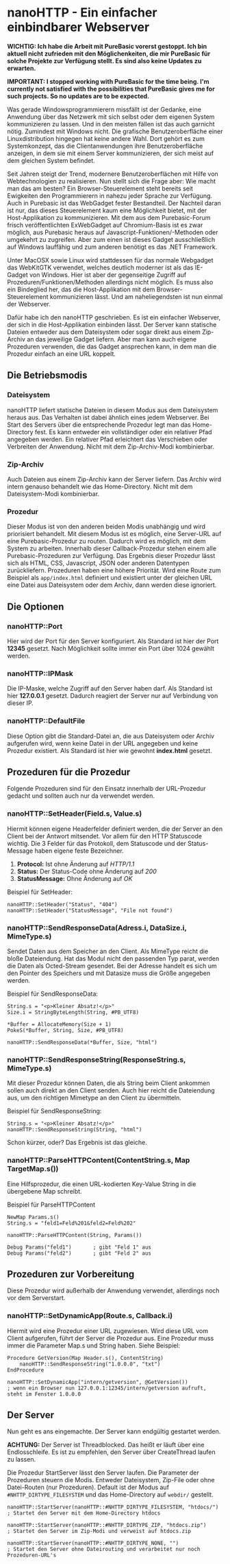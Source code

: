 # nanoHTTP - Ein einfacher einbindbarer Webserver

**WICHTIG: Ich habe die Arbeit mit PureBasic vorerst gestoppt. Ich bin aktuell nicht zufrieden mit den Möglichenkeiten, die mir PureBasic für solche Projekte zur Verfügung stellt. Es sind also keine Updates zu erwarten.**

**IMPORTANT: I stopped working with PureBasic for the time being. I'm currently not satisfied with the possibilities that PureBasic gives me for such projects. So no updates are to be expected.**

Was gerade Windowsprogrammierern missfällt ist der Gedanke, eine Anwendung über das Netzwerk mit sich selbst oder dem eigenen System kommunizieren zu lassen. Und in den meisten fällen ist das auch garnicht nötig. Zumindest mit Windows nicht. Die grafische Benutzeroberfläche einer Linuxdistribution hingegen hat keine andere Wahl. Dort gehört es zum Systemkonzept, das die Clientanwendungen ihre Benutzeroberfläche anzeigen, in dem sie mit einem Server kommunizieren, der sich meist auf dem gleichen System befindet.

Seit Jahren steigt der Trend, modernere Benutzeroberflächen mit Hilfe von Webtechnologien zu realisieren. Nun stellt sich die Frage aber: Wie macht man das am besten? Ein Browser-Steuerelement steht bereits seit Ewigkeiten den Programmierern in nahezu jeder Sprache zur Verfügung. Auch in Purebasic ist das WebGadget fester Bestandteil. Der Nachteil daran ist nur, das dieses Steuerelement kaum eine Möglichkeit bietet, mit der Host-Applikation zu kommunizieren. Mit dem aus dem Purebasic-Forum frisch veröffentlichten ExWebGadget auf Chromium-Basis ist es zwar möglich, aus Purebasic heraus auf Javascript-Funktionen/-Methoden oder umgekehrt zu zugreifen. Aber zum einen ist dieses Gadget ausschließlich auf Windows lauffähig und zum anderen benötigt es das .NET Framework.

Unter MacOSX sowie Linux wird stattdessen für das normale Webgadget das WebKitGTK verwendet, welches deutlich moderner ist als das IE-Gadget von Windows. Hier ist aber der gegenseitige Zugriff auf Prozeduren/Funktionen/Methoden allerdings nicht möglich. Es muss also ein Bindeglied her, das die Host-Applikation mit dem Browser-Steuerelement kommunizieren lässt. Und am naheliegendsten ist nun einmal der Webserver.

Dafür habe ich den nanoHTTP geschrieben. Es ist ein einfacher Webserver, der sich in die Host-Applikation einbinden lässt. Der Server kann statische Dateien entweder aus dem Dateisystem oder sogar direkt aus einem Zip-Archiv an das jeweilige Gadget liefern. Aber man kann auch eigene Prozeduren verwenden, die das Gadget ansprechen kann, in dem man die Prozedur einfach an eine URL koppelt.

## Die Betriebsmodis

### Dateisystem

nanoHTTP liefert statische Dateien in diesem Modus aus dem Dateisystem heraus aus. Das Verhalten ist dabei ähnlich eines jedem Webserver. Bei Start des Servers über die entsprechende Prozedur legt man das Home-Directory fest. Es kann entweder ein vollständiger oder ein relativer Pfad angegeben werden. Ein relativer Pfad erleichtert das Verschieben oder Verbreiten der Anwendung. Nicht mit dem Zip-Archiv-Modi kombinierbar.

### Zip-Archiv

Auch Dateien aus einem Zip-Archiv kann der Server liefern. Das Archiv wird intern genauso behandelt wie das Home-Directory. Nicht mit dem Dateisystem-Modi kombinierbar.

### Prozedur

Dieser Modus ist von den anderen beiden Modis unabhängig und wird priorisiert behandelt. Mit diesem Modus ist es möglich, eine Server-URL auf eine Purebasic-Prozedur zu routen. Dadurch wird es möglich, mit dem System zu arbeiten. Innerhalb dieser Callback-Prozedur stehen einem alle Purebasic-Prozeduren zur Verfügung. Das Ergebnis dieser Prozedur lässt sich als HTML, CSS, Javascript, JSON oder anderen Datentypen zurückliefern. Prozeduren haben eine höhere Priorität. Wird eine Route zum Beispiel als `app/index.html` definiert und existiert unter der gleichen URL eine Datei aus Dateisystem oder dem Archiv, dann werden diese ignoriert.

## Die Optionen

### nanoHTTP::Port

Hier wird der Port für den Server konfiguriert. Als Standard ist hier der Port **12345** gesetzt. Nach Möglichkeit sollte immer ein Port über 1024 gewählt werden.

### nanoHTTP::IPMask

Die IP-Maske, welche Zugriff auf den Server haben darf. Als Standard ist hier **127.0.0.1** gesetzt. Dadurch reagiert der Server nur auf Verbindung von dieser IP.

### nanoHTTP::DefaultFile

Diese Option gibt die Standard-Datei an, die aus Dateisystem oder Archiv aufgerufen wird, wenn keine Datei in der URL angegeben und keine Prozedur existiert. Als Standard ist hier wie gewohnt **index.html** gesetzt.

## Prozeduren für die Prozedur

Folgende Prozeduren sind für den Einsatz innerhalb der URL-Prozedur gedacht und sollten auch nur da verwendet werden.

### nanoHTTP::SetHeader(Field.s, Value.s)

Hiermit können eigene Headerfelder definiert werden, die der Server an den Client bei der Antwort mitsendet. Vor allem für den HTTP Statuscode wichtig. Die 3 Felder für das Protokoll, dem Statuscode und der Status-Message haben eigene feste Bezeichner.

1. **Protocol:** Ist ohne Änderung auf *HTTP/1.1*
2. **Status:** Der Status-Code ohne Änderung auf *200*
3. **StatusMessage:** Ohne Änderung auf *OK*

Beispiel für SetHeader:

```basic
nanoHTTP::SetHeader("Status", "404")
nanoHTTP::SetHeader("StatusMessage", "File not found")
```

### nanoHTTP::SendResponseData(Adress.i, DataSize.i, MimeType.s)

Sendet Daten aus dem Speicher an den Client. Als MimeType reicht die bloße Dateiendung. Hat das Modul nicht den passenden Typ parat, werden die Daten als Octed-Stream gesendet. Bei der Adresse handelt es sich um den Pointer des Speichers und mit Datasize muss die Größe angegeben werden.

Beispiel für SendResponseData:

```basic
String.s = "<p>Kleiner Absatz!</p>"
Size.i = StringByteLength(String, #PB_UTF8)

*Buffer = AllocateMemory(Size + 1)
PokeS(*Buffer, String, Size, #PB_UTF8)

nanoHTTP::SendResponseData(*Buffer, Size, "html")
```

### nanoHTTP::SendResponseString(ResponseString.s, MimeType.s)

Mit dieser Prozedur können Daten, die als String beim Client ankommen sollen auch direkt an den Client senden. Auch hier reicht die Dateiendung aus, um den richtigen Mimetype an den Client zu übermitteln.

Beispiel für SendResponseString:

```basic
String.s = "<p>Kleiner Absatz!</p>"
nanoHTTP::SendResponseString(String, "html")
```

Schon kürzer, oder? Das Ergebnis ist das gleiche.

### nanoHTTP::ParseHTTPContent(ContentString.s, Map TargetMap.s())

Eine Hilfsprozedur, die einen URL-kodierten Key-Value String in die übergebene Map schreibt.

Beispiel für ParseHTTPContent

```basic
NewMap Params.s()
String.s = "feld1=Feld%201&feld2=Feld%202"

nanoHTTP::ParseHTTPContent(String, Params())

Debug Params("feld1")		; gibt "Feld 1" aus
Debug Params("feld2")		; gibt "Feld 2" aus
```

## Prozeduren zur Vorbereitung

Diese Prozedur wird außerhalb der Anwendung verwendet, allerdings noch vor dem Serverstart.

### nanoHTTP::SetDynamicApp(Route.s, Callback.i)

Hiermit wird eine Prozedur einer URL zugewiesen. Wird diese URL vom Client aufgerufen, führt der Server die Prozedur aus. Eine Prozedur muss immer die Parameter Map.s und String haben. Siehe Beispiel:

```basic
Procedure GetVersion(Map Header.s(), ContentString)
	nanoHTTP::SendResponseString("1.0.0.0", "txt")
EndProcedure

nanoHTTP::SetDynamicApp("intern/getversion", @GetVersion())
; wenn ein Browser nun 127.0.0.1:12345/intern/getversion aufruft, steht im Fenster 1.0.0.0
```

## Der Server

Nun geht es ans eingemachte. Der Server kann endgültig gestartet werden.

**ACHTUNG:** Der Server ist Threadblocked. Das heißt er läuft über eine Endlosschleife. Es ist zu empfehlen, den Server über CreateThread laufen zu lassen.

Die Prozedur StartServer lässt den Server laufen. Die Parameter der Prozeduren steuern die Modis. Entweder Dateisystem, Zip-File oder ohne Datei-Routen (nur Prozeduren). Default ist der Modus auf `#NHTTP_DIRTYPE_FILESYSTEM` und das Home-Directory auf `webdir/` gestellt.

```
nanoHTTP::StartServer(nanoHTTP::#NHTTP_DIRTYPE_FILESYSTEM, "htdocs/")
; Startet den Server mit dem Home-Directory htdocs

nanoHTTP::StartServer(nanoHTTP::#NHTTP_DIRTYPE_ZIP, "htdocs.zip")
; Startet den Server im Zip-Modi und verweist auf htdocs.zip

nanoHTTP::StartServer(nanoHTTP::#NHTTP_DIRTYPE_NONE, "")
; Startet den Server ohne Dateirouting und verarbeitet nur noch Prozeduren-URL's
```

